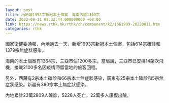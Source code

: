 ```yaml
---
layout: post
title: 內地增1993宗新冠本土個案　海南佔逾1300宗
date: 2022-08-11 09:32:44.000000000 +08:00
link: https://news.rthk.hk/rthk/ch/component/k2/1661909-20220811.htm
categories: rthk
---
```


國家衛健委通報，內地過去一天，新增1993宗新冠本土個案，包括614宗確診和1379宗無症狀感染。

海南的本土個案有1364宗，三亞市佔1200多宗。當局說，三亞市已安排14架次飛機，接載2100多名因疫情滯留當地的旅客回程。

另外，西藏有2宗本土確診和66宗本土無症狀感染，廣東有25宗本土確診和5宗無症狀感染。新疆有380宗本土無症狀感染。

內地累計23萬2809人確診，5226人死亡，22萬多人康復出院。

